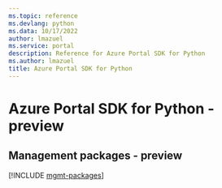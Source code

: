 ```yaml
---
ms.topic: reference
ms.devlang: python
ms.data: 10/17/2022
author: lmazuel
ms.service: portal
description: Reference for Azure Portal SDK for Python
ms.author: lmazuel
title: Azure Portal SDK for Python
---
```

# Azure Portal SDK for Python - preview

## Management packages - preview
[!INCLUDE [mgmt-packages](portal-mgmt-index.md)]

